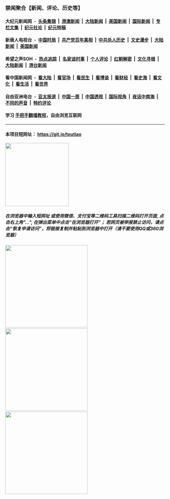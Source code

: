 ### 禁闻聚合【新闻、评论、历史等】

#### 大纪元新闻网 &nbsp;-&nbsp; [头条集锦](indexes/E头条集锦.md?t=02250331) &nbsp;|&nbsp; [港澳新闻](indexes/E港澳新闻.md?t=02250331)  &nbsp;|&nbsp; [大陆新闻](indexes/E大陆新闻.md?t=02250331) &nbsp;|&nbsp; [美国新闻](indexes/E美国新闻.md?t=02250331) &nbsp;|&nbsp; [国际新闻](indexes/E国际新闻.md?t=02250331) &nbsp;|&nbsp; [专栏文集](indexes/E专栏文集.md?t=02250331) &nbsp;|&nbsp; [纪元社论](indexes/E纪元社论.md?t=02250331) &nbsp;|&nbsp; [纪元特稿](indexes/E纪元特稿.md?t=02250331) 

#### 新唐人电视台 &nbsp;-&nbsp; [中国时局](indexes/N中国时局.md?t=02250331) &nbsp;|&nbsp; [共产党百年真相](indexes/N共产党百年真相.md?t=02250331) &nbsp;|&nbsp; [中共杀人历史](indexes/N中共杀人历史.md?t=02250331) &nbsp;|&nbsp; [文史漫步](indexes/N文史漫步.md?t=02250331) &nbsp;|&nbsp; [大陆新闻](indexes/N大陆新闻.md?t=02250331) &nbsp;|&nbsp; [美国新闻](indexes/N美国新闻.md?t=02250331)

#### 希望之声SOH &nbsp;-&nbsp; [热点追踪](indexes/H热点追踪.md?t=02250331) &nbsp;|&nbsp; [名家谈时事](indexes/H名家谈时事.md?t=02250331) &nbsp;|&nbsp; [个人评论](indexes/H个人评论.md?t=02250331)  &nbsp;|&nbsp; [红朝解密](indexes/H红朝解密.md?t=02250331) &nbsp;|&nbsp; [文化寻根](indexes/H文化寻根.md?t=02250331) &nbsp;|&nbsp; [大陆新闻](indexes/H大陆新闻.md?t=02250331) &nbsp;|&nbsp; [港台新闻](indexes/H港台新闻.md?t=02250331)

#### 看中国新闻网 &nbsp;-&nbsp; [看大陆](indexes/S看大陆.md?t=02250331) &nbsp;|&nbsp; [看官场](indexes/S看官场.md?t=02250331) &nbsp;|&nbsp; [看民生](indexes/S看民生.md?t=02250331)  &nbsp;|&nbsp; [看博谈](indexes/S看博谈.md?t=02250331) &nbsp;|&nbsp; [看财经](indexes/S看财经.md?t=02250331) &nbsp;|&nbsp; [看史海](indexes/S看史海.md?t=02250331) &nbsp;|&nbsp; [看文化](indexes/S看文化.md?t=02250331) &nbsp;|&nbsp; [看生活](indexes/S看生活.md?t=02250331) &nbsp;|&nbsp; [看世界](indexes/S看世界.md?t=02250331)

#### 自由亚洲电台 &nbsp;-&nbsp; [亚太报道](indexes/R亚太报道.md?t=02250331) &nbsp;|&nbsp; [中国一周](indexes/R中国一周.md?t=02250331) &nbsp;|&nbsp; [中国透视](indexes/R中国透视.md?t=02250331)  &nbsp;|&nbsp; [国际视角](indexes/R国际视角.md?t=02250331) &nbsp;|&nbsp; [夜话中南海](indexes/R夜话中南海.md?t=02250331) &nbsp;|&nbsp; [不同的声音](indexes/R不同的声音.md?t=02250331) &nbsp;|&nbsp; [特约评论](indexes/R特约评论.md?t=02250331)

#### 学习 [手把手翻墙教程](https://github.com/gfw-breaker/guides/wiki)，自由浏览互联网

----

#### 本项目短网址： https://git.io/toutiao
<img src="https://raw.githubusercontent.com/gfw-breaker/banned-news/master/scripts/img/qr.png" width="200px"/>  

##### 在浏览器中输入短网址 或使用微信、支付宝等二维码工具扫描二维码打开页面, 点击右上角"...", 在弹出菜单中点击“在浏览器打开”； 若网页被举报禁止访问，请点击“恢复申请访问”，将链接复制并粘贴到浏览器中打开（请不要使用QQ或360浏览器）

<img src="https://raw.githubusercontent.com/gfw-breaker/banned-news/master/scripts/img/1.png" width="260px"/> &nbsp; <img src="https://raw.githubusercontent.com/gfw-breaker/banned-news/master/scripts/img/2.png" width="260px"/> &nbsp; <img src="https://raw.githubusercontent.com/gfw-breaker/banned-news/master/scripts/img/3.png" width="260px"/>
